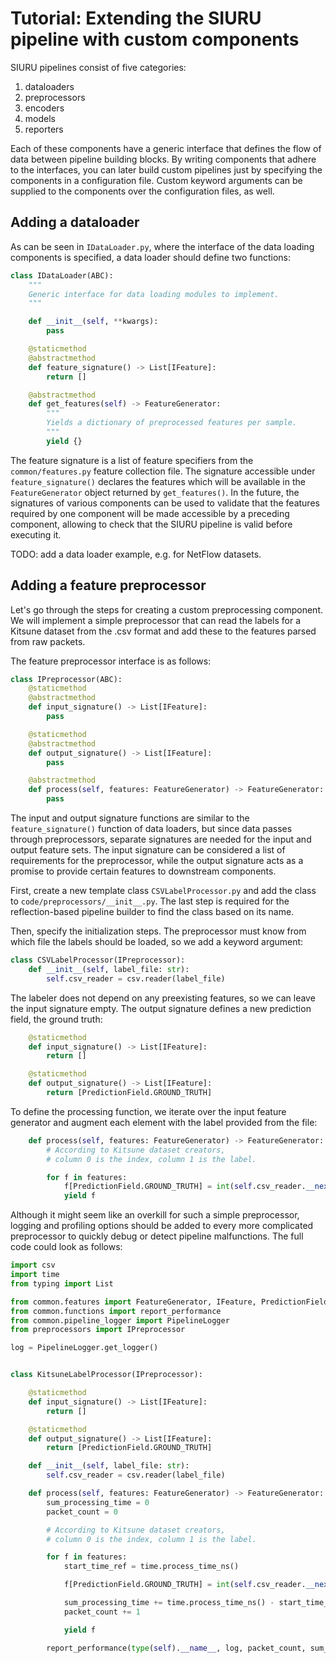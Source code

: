 # Tutorial: Extending the SIURU pipeline with custom components

SIURU pipelines consist of five categories:
1. dataloaders
2. preprocessors
3. encoders
4. models
5. reporters

Each of these components have a generic interface that defines the flow of data between pipeline building blocks. By writing components that adhere to the interfaces, you can later build custom pipelines just by specifying the components in a configuration file. Custom keyword arguments can be supplied to the components over the configuration files, as well.

## Adding a dataloader

As can be seen in `IDataLoader.py`, where the interface of the data loading components is specified, a data loader should define two functions:

```python
class IDataLoader(ABC):
    """
    Generic interface for data loading modules to implement.
    """

    def __init__(self, **kwargs):
        pass

    @staticmethod
    @abstractmethod
    def feature_signature() -> List[IFeature]:
        return []

    @abstractmethod
    def get_features(self) -> FeatureGenerator:
        """
        Yields a dictionary of preprocessed features per sample.
        """
        yield {}
```

The feature signature is a list of feature specifiers from the `common/features.py` feature collection file. The signature accessible under `feature_signature()` declares the features which will be available in the `FeatureGenerator` object returned by `get_features()`. In the future, the signatures of various components can be used to validate that the features required by one component will be made accessible by a preceding component, allowing to check that the SIURU pipeline is valid before executing it.



TODO: add a data loader example, e.g. for NetFlow datasets.


## Adding a feature preprocessor

Let's go through the steps for creating a custom preprocessing component. We will implement a simple preprocessor that can read the labels for a Kitsune dataset from the .csv format and add these to the features parsed from raw packets.

The feature preprocessor interface is as follows:

```python
class IPreprocessor(ABC):
    @staticmethod
    @abstractmethod
    def input_signature() -> List[IFeature]:
        pass

    @staticmethod
    @abstractmethod
    def output_signature() -> List[IFeature]:
        pass

    @abstractmethod
    def process(self, features: FeatureGenerator) -> FeatureGenerator:
        pass
```

The input and output signature functions are similar to the `feature_signature()` function of data loaders, but since data passes through preprocessors, separate signatures are needed for the input and output feature sets. The input signature can be considered a list of requirements for the preprocessor, while the output signature acts as a promise to provide certain features to downstream components.

First, create a new template class `CSVLabelProcessor.py` and add the class to `code/preprocessors/__init__.py`. The last step is required for the reflection-based pipeline builder to find the class based on its name.

Then, specify the initialization steps. The preprocessor must know from which file the labels should be loaded, so we add a keyword argument:

```python
class CSVLabelProcessor(IPreprocessor):
    def __init__(self, label_file: str):
        self.csv_reader = csv.reader(label_file)
```

The labeler does not depend on any preexisting features, so we can leave the input signature empty. The output signature defines a new prediction field, the ground truth:
```python
    @staticmethod
    def input_signature() -> List[IFeature]:
        return []

    @staticmethod
    def output_signature() -> List[IFeature]:
        return [PredictionField.GROUND_TRUTH]
```

To define the processing function, we iterate over the input feature generator and augment each element with the label provided from the file:

```python
    def process(self, features: FeatureGenerator) -> FeatureGenerator:
        # According to Kitsune dataset creators,
        # column 0 is the index, column 1 is the label.

        for f in features:
            f[PredictionField.GROUND_TRUTH] = int(self.csv_reader.__next__())
            yield f
```

Although it might seem like an overkill for such a simple preprocessor, logging and profiling options should be added to every more complicated preprocessor to quickly debug or detect pipeline malfunctions. The full code could look as follows:


```python
import csv
import time
from typing import List

from common.features import FeatureGenerator, IFeature, PredictionField
from common.functions import report_performance
from common.pipeline_logger import PipelineLogger
from preprocessors import IPreprocessor

log = PipelineLogger.get_logger()


class KitsuneLabelProcessor(IPreprocessor):

    @staticmethod
    def input_signature() -> List[IFeature]:
        return []

    @staticmethod
    def output_signature() -> List[IFeature]:
        return [PredictionField.GROUND_TRUTH]

    def __init__(self, label_file: str):
        self.csv_reader = csv.reader(label_file)

    def process(self, features: FeatureGenerator) -> FeatureGenerator:
        sum_processing_time = 0
        packet_count = 0

        # According to Kitsune dataset creators,
        # column 0 is the index, column 1 is the label.

        for f in features:
            start_time_ref = time.process_time_ns()

            f[PredictionField.GROUND_TRUTH] = int(self.csv_reader.__next__())

            sum_processing_time += time.process_time_ns() - start_time_ref
            packet_count += 1

            yield f

        report_performance(type(self).__name__, log, packet_count, sum_processing_time)
```